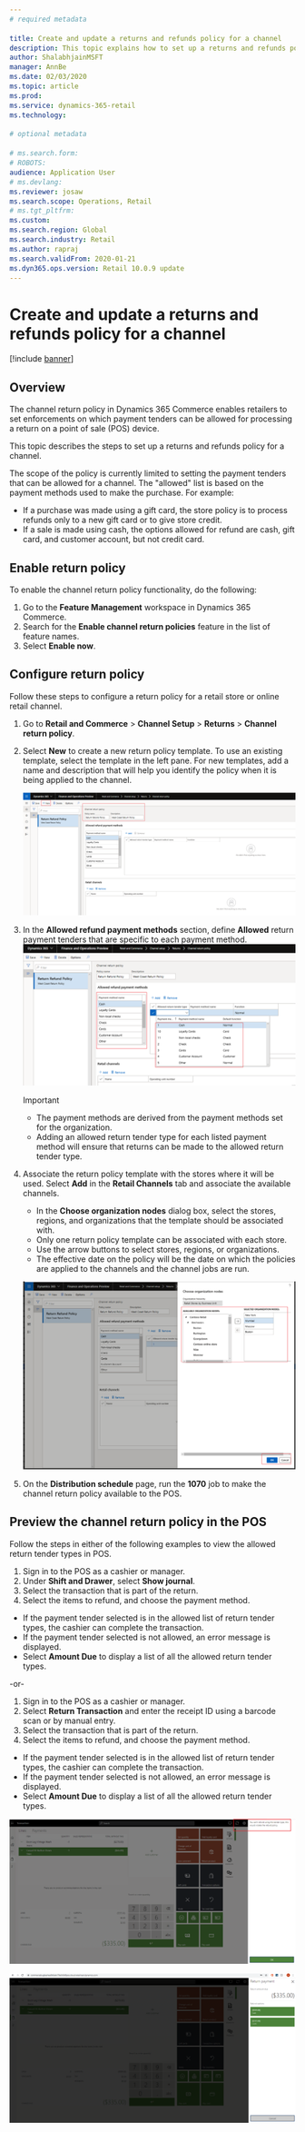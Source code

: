 ```yaml
---
# required metadata

title: Create and update a returns and refunds policy for a channel
description: This topic explains how to set up a returns and refunds policy for a channel.
author: ShalabhjainMSFT
manager: AnnBe
ms.date: 02/03/2020
ms.topic: article
ms.prod: 
ms.service: dynamics-365-retail
ms.technology: 

# optional metadata

# ms.search.form: 
# ROBOTS: 
audience: Application User
# ms.devlang: 
ms.reviewer: josaw
ms.search.scope: Operations, Retail
# ms.tgt_pltfrm: 
ms.custom: 
ms.search.region: Global
ms.search.industry: Retail
ms.author: rapraj
ms.search.validFrom: 2020-01-21
ms.dyn365.ops.version: Retail 10.0.9 update
---
```


# Create and update a returns and refunds policy for a channel

[!include [banner](includes/banner.md)]

## Overview

The channel return policy in Dynamics 365 Commerce enables retailers to set enforcements on which payment tenders can be allowed for processing a return on a point of sale (POS) device.  

This topic describes the steps to set up a returns and refunds policy for a channel.

The scope of the policy is currently limited to setting the payment tenders that can be allowed for a channel. The "allowed" list is based on the payment methods used to make the purchase. For example:

- If a purchase was made using a gift card, the store policy is to process refunds only to a new gift card or to give store credit. 
- If a sale is made using cash, the options allowed for refund are cash, gift card, and customer account, but not credit card. 


## Enable return policy

To enable the channel return policy functionality, do the following:

1. Go to the **Feature Management** workspace in Dynamics 365 Commerce.
2. Search for the **Enable channel return policies** feature in the list of feature names.
3. Select **Enable now**. 

## Configure return policy

Follow these steps to configure a return policy for a retail store or online retail channel.

1. Go to **Retail and Commerce** \> **Channel Setup** \> **Returns** \> **Channel return policy**.

2. Select **New** to create a new return policy template. To use an existing template, select the template in the left pane. For new templates, add a name and description that will help you identify the policy when it is being applied to the channel.

   ![Add new return policy](media/Return-policy-page1.png "Add new return rolicy")
     
   
3. In the **Allowed refund payment methods** section, define **Allowed** return payment tenders that are specific to each payment method.
   ![Add payment methods](media/Return-policy-page2.PNG "Set allowed payment methods per payment type")
   
    > [!IMPORTANT]
    > - The payment methods are derived from the payment methods set for the organization.
    > - Adding an allowed return tender type for each listed payment method will ensure that returns can be made to the allowed return tender type.
    
4. Associate the return policy template with the stores where it will be used. Select **Add** in the **Retail Channels** tab and associate the available channels. 

    - In the **Choose organization nodes** dialog box, select the stores, regions, and organizations that the template should be associated with.
    - Only one return policy template can be associated with each store.
    - Use the arrow buttons to select stores, regions, or organizations.
    - The effective date on the policy will be the date on which the policies are applied to the channels and the channel jobs are run. 

    ![Choose organization nodes dialog box](media/Return-policy-page3.PNG "Choose organization nodes dialog box")

5. On the **Distribution schedule** page, run the **1070** job to make the channel return policy available to the POS.

## Preview the channel return policy in the POS

Follow the steps in either of the following examples to view the allowed return tender types in POS.

1. Sign in to the POS as a cashier or manager.
2. Under **Shift and Drawer**, select **Show journal**.
3. Select the transaction that is part of the return. 
4. Select the items to refund, and choose the payment method.  
- If the payment tender selected is in the allowed list of return tender types, the cashier can complete the transaction.
- If the payment tender selected is not allowed, an error message is displayed.
- Select **Amount Due** to display a list of all the allowed return tender types.

-or-

1. Sign in to the POS as a cashier or manager.
2. Select **Return Transaction** and enter the receipt ID using a barcode scan or by manual entry. 
3. Select the transaction that is part of the return. 
4. Select the items to refund, and choose the payment method.  
- If the payment tender selected is in the allowed list of return tender types, the cashier can complete the transaction.
- If the payment tender selected is not allowed, an error message is displayed.
- Select **Amount Due** to display a list of all the allowed return tender types.

![Refund not allowed](media/Return-policy-page6.png "Refund type not allowed")



![List of payment methods](media/Return-policy-page5.PNG "Refund types allowed")
